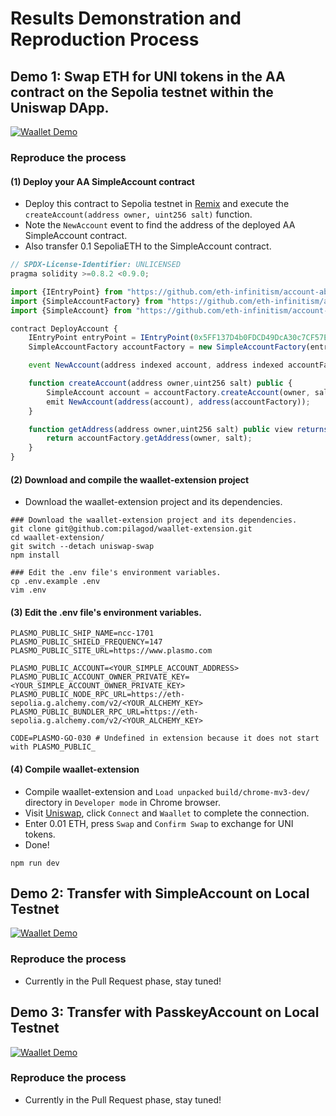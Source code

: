 # Results Demonstration and Reproduction Process

## Demo 1: Swap ETH for UNI tokens in the AA contract on the Sepolia testnet within the Uniswap DApp.

[![Waallet Demo](https://i.imgur.com/iEtCnl0.png)](https://youtu.be/PviRgMoooII)

### Reproduce the process

#### (1) Deploy your AA SimpleAccount contract

- Deploy this contract to Sepolia testnet in [Remix](https://remix.ethereum.org/) and execute the `createAccount(address owner, uint256 salt)` function.
- Note the `NewAccount` event to find the address of the deployed AA SimpleAccount contract.
- Also transfer 0.1 SepoliaETH to the SimpleAccount contract.

```typescript
// SPDX-License-Identifier: UNLICENSED
pragma solidity >=0.8.2 <0.9.0;

import {IEntryPoint} from "https://github.com/eth-infinitism/account-abstraction/blob/v0.6.0/contracts/interfaces/IEntryPoint.sol";
import {SimpleAccountFactory} from "https://github.com/eth-infinitism/account-abstraction/blob/v0.6.0/contracts/samples/SimpleAccountFactory.sol";
import {SimpleAccount} from "https://github.com/eth-infinitism/account-abstraction/blob/v0.6.0/contracts/samples/SimpleAccount.sol";

contract DeployAccount {
    IEntryPoint entryPoint = IEntryPoint(0x5FF137D4b0FDCD49DcA30c7CF57E578a026d2789);
    SimpleAccountFactory accountFactory = new SimpleAccountFactory(entryPoint);

    event NewAccount(address indexed account, address indexed accountFactory);

    function createAccount(address owner,uint256 salt) public {
        SimpleAccount account = accountFactory.createAccount(owner, salt);
        emit NewAccount(address(account), address(accountFactory));
    }

    function getAddress(address owner,uint256 salt) public view returns (address) {
        return accountFactory.getAddress(owner, salt);
    }
}
```

#### (2) Download and compile the waallet-extension project

- Download the waallet-extension project and its dependencies.

```shell
### Download the waallet-extension project and its dependencies.
git clone git@github.com:pilagod/waallet-extension.git
cd waallet-extension/
git switch --detach uniswap-swap
npm install

### Edit the .env file's environment variables.
cp .env.example .env
vim .env
```

#### (3) Edit the .env file's environment variables.

```shell
PLASMO_PUBLIC_SHIP_NAME=ncc-1701
PLASMO_PUBLIC_SHIELD_FREQUENCY=147
PLASMO_PUBLIC_SITE_URL=https://www.plasmo.com

PLASMO_PUBLIC_ACCOUNT=<YOUR_SIMPLE_ACCOUNT_ADDRESS>
PLASMO_PUBLIC_ACCOUNT_OWNER_PRIVATE_KEY=<YOUR_SIMPLE_ACCOUNT_OWNER_PRIVATE_KEY>
PLASMO_PUBLIC_NODE_RPC_URL=https://eth-sepolia.g.alchemy.com/v2/<YOUR_ALCHEMY_KEY>
PLASMO_PUBLIC_BUNDLER_RPC_URL=https://eth-sepolia.g.alchemy.com/v2/<YOUR_ALCHEMY_KEY>

CODE=PLASMO-GO-030 # Undefined in extension because it does not start with PLASMO_PUBLIC_
```

#### (4) Compile waallet-extension

- Compile waallet-extension and `Load unpacked` `build/chrome-mv3-dev/` directory in `Developer mode` in Chrome browser.
- Visit [Uniswap](https://app.uniswap.org/swap), click `Connect` and `Waallet` to complete the connection.
- Enter 0.01 ETH, press `Swap` and `Confirm Swap` to exchange for UNI tokens.
- Done!

```shell
npm run dev
```

## Demo 2: Transfer with SimpleAccount on Local Testnet

[![Waallet Demo](https://i.imgur.com/KOIudK8.png)](https://youtu.be/V3xA95UXuQo)

### Reproduce the process

- Currently in the Pull Request phase, stay tuned!

## Demo 3: Transfer with PasskeyAccount on Local Testnet

[![Waallet Demo](https://i.imgur.com/fMWz5X3.png)](https://youtu.be/5MlbRI152us)

### Reproduce the process

- Currently in the Pull Request phase, stay tuned!

